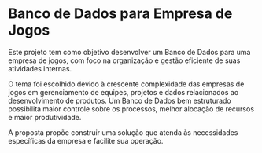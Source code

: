 # Banco de Dados para Empresa de Jogos

Este projeto tem como objetivo desenvolver um Banco de Dados para uma empresa de jogos, com foco na organização e gestão eficiente de suas atividades internas.

O tema foi escolhido devido à crescente complexidade das empresas de jogos em gerenciamento de equipes, projetos e dados relacionados ao desenvolvimento de produtos. Um Banco de Dados bem estruturado possibilita maior controle sobre os processos, melhor alocação de recursos e maior produtividade.

A proposta propõe construir uma solução que atenda às necessidades específicas da empresa e facilite sua operação.
